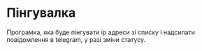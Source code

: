 # Пінгувалка
Програмка, яка буде пінгувати ip адреси зі списку і надсилати повідомлення в telegram, у разі зміни статусу.
